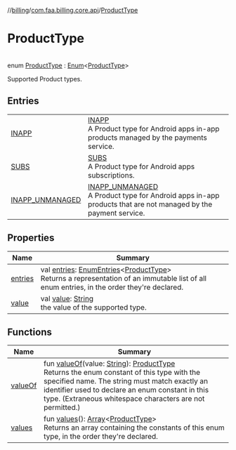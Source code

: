 //[billing](../../../index.md)/[com.faa.billing.core.api](../index.md)/[ProductType](index.md)

# ProductType

\
enum [ProductType](index.md) : [Enum](https://kotlinlang.org/api/latest/jvm/stdlib/kotlin/-enum/index.html)&lt;[ProductType](index.md)&gt; 

Supported Product types.

## Entries

| | |
|---|---|
| [INAPP](-i-n-a-p-p/index.md) | [INAPP](-i-n-a-p-p/index.md)<br>A Product type for Android apps in-app products managed by the payments service. |
| [SUBS](-s-u-b-s/index.md) | [SUBS](-s-u-b-s/index.md)<br>A Product type for Android apps subscriptions. |
| [INAPP_UNMANAGED](-i-n-a-p-p_-u-n-m-a-n-a-g-e-d/index.md) | [INAPP_UNMANAGED](-i-n-a-p-p_-u-n-m-a-n-a-g-e-d/index.md)<br>A Product type for Android apps in-app products that are not managed by the payment service. |

## Properties

| Name | Summary |
|---|---|
| [entries](entries.md) | val [entries](entries.md): [EnumEntries](https://kotlinlang.org/api/latest/jvm/stdlib/kotlin.enums/-enum-entries/index.html)&lt;[ProductType](index.md)&gt;<br>Returns a representation of an immutable list of all enum entries, in the order they're declared. |
| [value](value.md) | val [value](value.md): [String](https://kotlinlang.org/api/latest/jvm/stdlib/kotlin/-string/index.html)<br>the value of the supported type. |

## Functions

| Name | Summary |
|---|---|
| [valueOf](value-of.md) | fun [valueOf](value-of.md)(value: [String](https://kotlinlang.org/api/latest/jvm/stdlib/kotlin/-string/index.html)): [ProductType](index.md)<br>Returns the enum constant of this type with the specified name. The string must match exactly an identifier used to declare an enum constant in this type. (Extraneous whitespace characters are not permitted.) |
| [values](values.md) | fun [values](values.md)(): [Array](https://kotlinlang.org/api/latest/jvm/stdlib/kotlin/-array/index.html)&lt;[ProductType](index.md)&gt;<br>Returns an array containing the constants of this enum type, in the order they're declared. |
